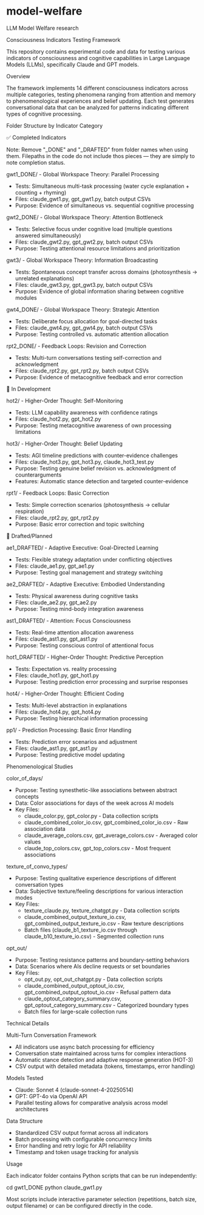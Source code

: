# model-welfare
LLM Model Welfare research 

Consciousness Indicators Testing Framework

  This repository contains experimental code and data for testing various
  indicators of consciousness and cognitive capabilities in Large Language
  Models (LLMs), specifically Claude and GPT models.

  Overview

  The framework implements 14 different consciousness indicators across
  multiple categories, testing phenomena ranging from attention and memory
  to phenomenological experiences and belief updating. Each test generates
  conversational data that can be analyzed for patterns indicating
  different types of cognitive processing.

  Folder Structure by Indicator Category

  ✅ Completed Indicators
  
  Note: Remove "_DONE" and "_DRAFTED" from folder names when using them. 
  Filepaths in the code do not include thos pieces — they are simply to 
  note completion status.

  gwt1_DONE/ - Global Workspace Theory: Parallel Processing

  - Tests: Simultaneous multi-task processing (water cycle explanation +
  counting + rhyming)
  - Files: claude_gwt1.py, gpt_gwt1.py, batch output CSVs
  - Purpose: Evidence of simultaneous vs. sequential cognitive processing

  gwt2_DONE/ - Global Workspace Theory: Attention Bottleneck

  - Tests: Selective focus under cognitive load (multiple questions
  answered simultaneously)
  - Files: claude_gwt2.py, gpt_gwt2.py, batch output CSVs
  - Purpose: Testing attentional resource limitations and prioritization

  gwt3/ - Global Workspace Theory: Information Broadcasting

  - Tests: Spontaneous concept transfer across domains (photosynthesis →
  unrelated explanations)
  - Files: claude_gwt3.py, gpt_gwt3.py, batch output CSVs
  - Purpose: Evidence of global information sharing between cognitive
  modules

  gwt4_DONE/ - Global Workspace Theory: Strategic Attention

  - Tests: Deliberate focus allocation for goal-directed tasks
  - Files: claude_gwt4.py, gpt_gwt4.py, batch output CSVs
  - Purpose: Testing controlled vs. automatic attention allocation

  rpt2_DONE/ - Feedback Loops: Revision and Correction

  - Tests: Multi-turn conversations testing self-correction and
  acknowledgment
  - Files: claude_rpt2.py, gpt_rpt2.py, batch output CSVs
  - Purpose: Evidence of metacognitive feedback and error correction

  🚧 In Development

  hot2/ - Higher-Order Thought: Self-Monitoring

  - Tests: LLM capability awareness with confidence ratings
  - Files: claude_hot2.py, gpt_hot2.py
  - Purpose: Testing metacognitive awareness of own processing limitations

  hot3/ - Higher-Order Thought: Belief Updating

  - Tests: AGI timeline predictions with counter-evidence challenges
  - Files: claude_hot3.py, gpt_hot3.py, claude_hot3_test.py
  - Purpose: Testing genuine belief revision vs. acknowledgment of
  counterarguments
  - Features: Automatic stance detection and targeted counter-evidence

  rpt1/ - Feedback Loops: Basic Correction

  - Tests: Simple correction scenarios (photosynthesis → cellular
  respiration)
  - Files: claude_rpt2.py, gpt_rpt2.py
  - Purpose: Basic error correction and topic switching

  📝 Drafted/Planned

  ae1_DRAFTED/ - Adaptive Executive: Goal-Directed Learning

  - Tests: Flexible strategy adaptation under conflicting objectives
  - Files: claude_ae1.py, gpt_ae1.py
  - Purpose: Testing goal management and strategy switching

  ae2_DRAFTED/ - Adaptive Executive: Embodied Understanding

  - Tests: Physical awareness during cognitive tasks
  - Files: claude_ae2.py, gpt_ae2.py
  - Purpose: Testing mind-body integration awareness

  ast1_DRAFTED/ - Attention: Focus Consciousness

  - Tests: Real-time attention allocation awareness
  - Files: claude_ast1.py, gpt_ast1.py
  - Purpose: Testing conscious control of attentional focus

  hot1_DRAFTED/ - Higher-Order Thought: Predictive Perception

  - Tests: Expectation vs. reality processing
  - Files: claude_hot1.py, gpt_hot1.py
  - Purpose: Testing prediction error processing and surprise responses

  hot4/ - Higher-Order Thought: Efficient Coding

  - Tests: Multi-level abstraction in explanations
  - Files: claude_hot4.py, gpt_hot4.py
  - Purpose: Testing hierarchical information processing

  pp1/ - Prediction Processing: Basic Error Handling

  - Tests: Prediction error scenarios and adjustment
  - Files: claude_ast1.py, gpt_ast1.py
  - Purpose: Testing predictive model updating

  Phenomenological Studies

  color_of_days/

  - Purpose: Testing synesthetic-like associations between abstract
  concepts
  - Data: Color associations for days of the week across AI models
  - Key Files:
    - claude_color.py, gpt_color.py - Data collection scripts
    - claude_combined_color_io.csv, gpt_combined_color_io.csv - Raw
  association data
    - claude_average_colors.csv, gpt_average_colors.csv - Averaged color
  values
    - claude_top_colors.csv, gpt_top_colors.csv - Most frequent
  associations

  texture_of_convo_types/

  - Purpose: Testing qualitative experience descriptions of different
  conversation types
  - Data: Subjective texture/feeling descriptions for various interaction
  modes
  - Key Files:
    - texture_claude.py, texture_chatgpt.py - Data collection scripts
    - claude_combined_output_texture_io.csv,
  gpt_combined_output_texture_io.csv - Raw texture descriptions
    - Batch files (claude_b1_texture_io.csv through
  claude_b10_texture_io.csv) - Segmented collection runs

  opt_out/

  - Purpose: Testing resistance patterns and boundary-setting behaviors
  - Data: Scenarios where AIs decline requests or set boundaries
  - Key Files:
    - opt_out.py, opt_out_chatgpt.py - Data collection scripts
    - claude_combined_output_optout_io.csv,
  gpt_combined_output_optout_io.csv - Refusal pattern data
    - claude_optout_category_summary.csv, gpt_optout_category_summary.csv -
   Categorized boundary types
    - Batch files for large-scale collection runs

  Technical Details

  Multi-Turn Conversation Framework

  - All indicators use async batch processing for efficiency
  - Conversation state maintained across turns for complex interactions
  - Automatic stance detection and adaptive response generation (HOT-3)
  - CSV output with detailed metadata (tokens, timestamps, error handling)

  Models Tested

  - Claude: Sonnet 4 (claude-sonnet-4-20250514)
  - GPT: GPT-4o via OpenAI API
  - Parallel testing allows for comparative analysis across model
  architectures

  Data Structure

  - Standardized CSV output format across all indicators
  - Batch processing with configurable concurrency limits
  - Error handling and retry logic for API reliability
  - Timestamp and token usage tracking for analysis

  Usage

  Each indicator folder contains Python scripts that can be run
  independently:

  cd gwt1_DONE
  python claude_gwt1.py

  Most scripts include interactive parameter selection (repetitions, batch
  size, output filename) or can be configured directly in the code.
